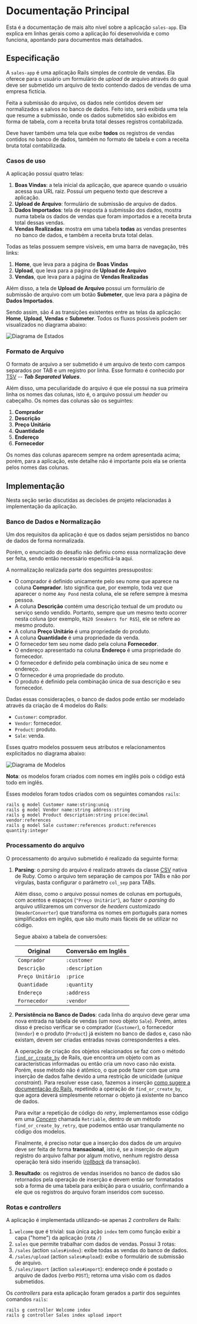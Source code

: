 # Documentação Principal

Esta é a documentação de mais alto nível sobre a aplicação `sales-app`. Ela
explica em linhas gerais como a aplicação foi desenvolvida e como funciona,
apontando para documentos mais detalhados.

## Especificação

A `sales-app` é uma aplicação Rails simples de controle de vendas. Ela oferece
para o usuário um formulário de *upload* de arquivo através do qual deve ser
submetido um arquivo de texto contendo dados de vendas de uma empresa fictícia.

Feita a submissão do arquivo, os dados nele contidos devem ser normalizados e
salvos no banco de dados. Feito isto, será exibida uma tela que resume a
submissão, onde os dados submetidos são exibidos em forma de tabela, com a
receita bruta total desses registros contabilizada.

Deve haver também uma tela que exibe **todos** os registros de vendas contidos
no banco de dados, também no formato de tabela e com a receita bruta total
contabilizada.

### Casos de uso

A aplicação possui quatro telas:

1. **Boas Vindas**: a tela inicial da aplicação, que aparece quando o usuário
   acessa sua URL raiz. Possui um pequeno texto que descreve a aplicação.
2. **Upload de Arquivo**: formulário de submissão de arquivo de dados.
3. **Dados Importados**: tela de resposta à submissão dos dados, mostra numa
   tabela os dados de vendas que foram importados e a receita bruta total
   dessas vendas.
4. **Vendas Realizadas**: mostra em uma tabela **todas** as vendas presentes no
   banco de dados, e também a receita bruta total delas.

Todas as telas possuem sempre visíveis, em uma barra de navegação, três links:

1. **Home**, que leva para a página de **Boas Vindas**
2. **Upload**, que leva para a página de **Upload de Arquivo**
3. **Vendas**, que leva para a página de **Vendas Realizadas**

Além disso, a tela de **Upload de Arquivo** possui um formulário de submissão
de arquivo com um botão **Submeter**, que leva para a página de **Dados
Importados**.

Sendo assim, são 4 as transições existentes entre as telas da aplicação:
**Home**, **Upload**, **Vendas** e **Submeter**. Todos os fluxos possíveis
podem ser visualizados no diagrama abaixo:

![Diagrama de Estados](img/casos_de_uso.png)

### Formato de Arquivo

O formato de arquivo a ser submetido é um arquivo de texto com campos separados
por TAB e um registro por linha. Esse formato é conhecido por [TSV] -- ***Tab
Separated Values***.

Além disso, uma peculiaridade do arquivo é que ele possui na sua primeira linha
os nomes das colunas, isto é, o arquivo possui um *header* ou cabeçalho. Os
nomes das colunas são os seguintes:

1. **Comprador**
2. **Descrição**
3. **Preço Unitário**
4. **Quantidade**
5. **Endereço**
6. **Fornecedor**

Os nomes das colunas aparecem sempre na ordem apresentada acima; porém, para a
aplicação, este detalhe não é importante pois ela se orienta pelos nomes das
colunas.

## Implementação

Nesta seção serão discutidas as decisões de projeto relacionadas à
implementação da aplicação.

### Banco de Dados e Normalização

Um dos requisitos da aplicação é que os dados sejam persistidos no banco de
dados de forma normalizada.

Porém, o enunciado do desafio não definiu como essa normalização deve ser
feita, sendo então necessário especificá-la aqui.

A normalização realizada parte dos seguintes pressupostos:

* O comprador é definido unicamente pelo seu nome que aparece na coluna
  **Comprador**. Isto significa que, por exemplo, toda vez que aparecer o nome
  `Amy Pond` nesta coluna, ele se refere sempre à mesma pessoa.
* A coluna **Descrição** contém uma descrição textual de um produto ou serviço
  sendo vendido. Portanto, sempre que um mesmo texto ocorrer nesta coluna (por
  exemplo, `R$20 Sneakers for R$5`), ele se refere ao mesmo produto.
* A coluna **Preço Unitário** é uma propriedade do produto.
* A coluna **Quantidade** é uma propriedade da venda.
* O fornecedor tem seu nome dado pela coluna **Fornecedor**.
* O endereço apresentado na coluna **Endereço** é uma propriedade do
  fornecedor.
* O fornecedor é definido pela combinação única de seu nome e endereço.
* O fornecedor é uma propriedade do produto.
* O produto é definido pela combinação única de sua descrição e seu fornecedor.

Dadas essas considerações, o banco de dados pode então ser modelado através da
criação de 4 modelos do Rails:

* `Customer`: comprador.
* `Vendor`: fornecedor.
* `Product`: produto.
* `Sale`: venda.

Esses quatro modelos possuem seus atributos e relacionamentos explicitados no
diagrama abaixo:

![Diagrama de Modelos](img/diagrama_modelos.png)

**Nota**: os modelos foram criados com nomes em inglês pois o código está todo
em inglês.

Esses modelos foram todos criados com os seguintes comandos `rails`:

```console
rails g model Customer name:string:uniq
rails g model Vendor name:string address:string
rails g model Product description:string price:decimal vendor:references
rails g model Sale customer:references product:references quantity:integer
```

### Processamento do arquivo

O processamento do arquivo submetido é realizado da seguinte forma:

1. **Parsing**: o *parsing* do arquivo é realizado através da classe [CSV]
   nativa de Ruby. Como o arquivo tem separação de campos por TABs e não por
   vírgulas, basta configurar o parâmetro `col_sep` para TABs.

   Além disso, como o arquivo possui nomes de colunas em português, com acentos
   e espaços (`"Preço Unitário"`), ao fazer o *parsing* do arquivo utilizaremos
   um conversor de *headers* customizado (`HeaderConverter`) que transforma os
   nomes em português para nomes simplificados em inglês, que são muito mais
   fáceis de se utilizar no código.

   Segue abaixo a tabela de conversões:

   | Original         | Conversão em Inglês |
   |------------------|---------------------|
   | `Comprador`      |         `:customer` |
   | `Descrição`      |      `:description` |
   | `Preço Unitário` |            `:price` |
   | `Quantidade`     |         `:quantity` |
   | `Endereço`       |          `:address` |
   | `Fornecedor`     |           `:vendor` |

2. **Persistência no Banco de Dados**: cada linha do arquivo deve gerar uma
   nova entrada na tabela de vendas (um novo objeto `Sale`). Porém, antes disso
   é preciso verificar se o comprador (`Customer`), o fornecedor (`Vendor`) e o
   produto (`Product`) já existem no banco de dados e, caso não existam, devem
   ser criadas entradas novas correspondentes a eles.

   A operação de criação dos objetos relacionados se faz com o método
   [`find_or_create_by`] de Rails, que encontra um objeto com as
   características informadas ou então cria um novo caso não exista. Porém,
   esse método não é atômico, o que pode fazer com que uma inserção de dados
   falhe devido a uma restrição de unicidade (*unique constraint*). Para
   resolver esse caso, fazemos a inserção [como sugere a documentação do
   Rails][`find_or_create_by`], repetindo a operação de `find_or_create_by`,
   que agora deverá simplesmente retornar o objeto já existente no banco de
   dados.

   Para evitar a repetição de código do *retry*, implementamos esse código em
   uma [*Concern*] chamada `Retriable`, dentro de um método
   `find_or_create_by_retry`, que podemos então usar tranquilamente no código
   dos modelos.

   Finalmente, é preciso notar que a inserção dos dados de um arquivo deve ser
   feita de forma **transacional**, isto é, se a inserção de algum registro do
   arquivo falhar por algum motivo, nenhum registro dessa operação terá sido
   inserido ([*rollback*] da transação).

3. **Resultado**: os registros de vendas inseridos no banco de dados são
   retornados pela operação de inserção e devem então ser formatados sob a
   forma de uma tabela para exibição para o usuário, confirmando a ele que os
   registros do arquivo foram inseridos com sucesso.

### Rotas e *controllers*

A aplicação é implementada utilizando-se apenas 2 *controllers* de Rails:

1. `welcome` que é trivial: sua única ação `index` tem como função exibir a
   capa ("home") da aplicação (rota `/`)
2. `sales` que permite trabalhar com dados de vendas. Possui 3 rotas:
  1. `/sales` (action `sales#index`): exibe todas as vendas do banco de dados.
  2. `/sales/upload` (action `sales#upload`): exibe o formulário de submissão
     de arquivo.
  3. `/sales/import` (action `sales#import`): endereço onde é postado o arquivo
     de dados (verbo `POST`); retorna uma visão com os dados submetidos.

Os *controllers* para esta aplicação foram gerados a partir dos seguintes
comandos `rails`:

```console
rails g controller Welcome index
rails g controller Sales index upload import
```

[TSV]: https://en.wikipedia.org/wiki/Tab-separated_values
[CSV]: https://docs.ruby-lang.org/en/2.4.0/CSV.html
[`find_or_create_by`]: http://api.rubyonrails.org/classes/ActiveRecord/Relation.html#method-i-find_or_create_by
[*Concern*]: http://api.rubyonrails.org/classes/ActiveSupport/Concern.html
[*rollback*]: https://en.wikipedia.org/wiki/Rollback_(data_management)
